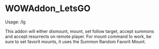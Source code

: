 # WOWAddon_LetsGO
Usage: /lg

This addon will either dismount, mount, set follow target, accept summons and accept resurrects on remote player.
For mount command to work, be sure to set favorit mounts, it uses the Summon Random Favorit Mount.
